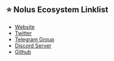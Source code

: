 ## ⭐️ Nolus Ecosystem Linklist
- <a href="https://nolus.io/" target="_blank">Website</a>
- <a href="https://twitter.com/NolusProtocol" target="_blank">Twitter</a>
- <a href="https://t.me/NolusProtocol" target="_blank">Telegram Group</a>
- <a href="https://discord.com/invite/nolus-protocol" target="_blank">Discord Server</a>
- <a href="https://github.com/nolus-protocol" target="_blank">Github</a>